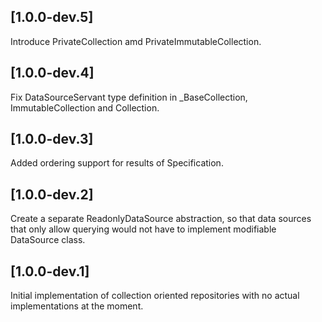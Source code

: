 ## [1.0.0-dev.5]
Introduce PrivateCollection amd PrivateImmutableCollection.

## [1.0.0-dev.4]
Fix DataSourceServant type definition in _BaseCollection, 
ImmutableCollection and Collection.

## [1.0.0-dev.3]
Added ordering support for results of Specification.

## [1.0.0-dev.2]
Create a separate ReadonlyDataSource abstraction, so that data sources
that only allow querying would not have to implement modifiable 
DataSource class.

## [1.0.0-dev.1]
Initial implementation of collection oriented repositories with no
actual implementations at the moment.